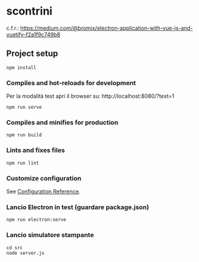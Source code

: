 # scontrini
c.f.r.: https://medium.com/@bromix/electron-application-with-vue-js-and-vuetify-f2a1f9c749b8

## Project setup
```
npm install
```

### Compiles and hot-reloads for development
Per la modalità test apri il browser su: http://localhost:8080/?test=1
```
npm run serve
```

### Compiles and minifies for production
```
npm run build
```

### Lints and fixes files
```
npm run lint
```

### Customize configuration
See [Configuration Reference](https://cli.vuejs.org/config/).

### Lancio Electron in test (guardare package.json)
```
npm run electron:serve
```

### Lancio simulatore stampante
```
cd src
node server.js
```

